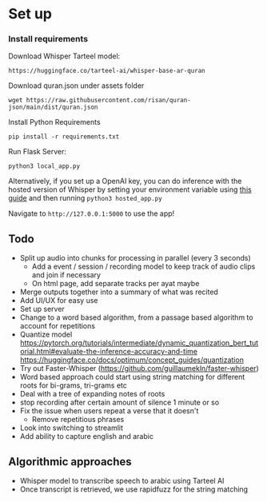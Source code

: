 # Set up

### Install requirements


Download Whisper Tarteel model: 

```
https://huggingface.co/tarteel-ai/whisper-base-ar-quran
```

Download quran.json under assets folder
```
wget https://raw.githubusercontent.com/risan/quran-json/main/dist/quran.json
```

Install Python Requirements
```
pip install -r requirements.txt
```

Run Flask Server:
```
python3 local_app.py
```
Alternatively, if you set up a OpenAI key, you can do inference with the hosted version of Whisper by setting your environment variable using [this guide](https://help.openai.com/en/articles/5112595-best-practices-for-api-key-safety) and then running ```python3 hosted_app.py```
 


Navigate to ```http://127.0.0.1:5000``` to use the app!

## Todo
* Split up audio into chunks for processing in parallel (every 3 seconds)
    * Add a event / session / recording model to keep track of audio clips and join if necessary
    * On html page, add separate tracks per ayat maybe
* Merge outputs together into a summary of what was recited
* Add UI/UX for easy use
* Set up server
* Change to a word based algorithm, from a passage based algorithm to account for repetitions
* Quantize model 
    https://pytorch.org/tutorials/intermediate/dynamic_quantization_bert_tutorial.html#evaluate-the-inference-accuracy-and-time
    https://huggingface.co/docs/optimum/concept_guides/quantization
* Try out Faster-Whisper (https://github.com/guillaumekln/faster-whisper)
* Word based approach could start using string matching for different roots for bi-grams, tri-grams etc
* Deal with a tree of expanding notes of roots 
* stop recording after certain amount of silence 1 minute or so
* Fix the issue when users repeat a verse that it doesn't 
    * Remove repetitious phrases
* Look into switching to streamlit
* Add ability to capture english and arabic

## Algorithmic approaches
* Whisper model to transcribe speech to arabic using Tarteel AI
* Once transcript is retrieved, we use rapidfuzz for the string matching

